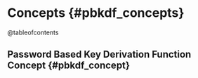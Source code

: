 # Concepts {#pbkdf_concepts}

@tableofcontents

## Password Based Key Derivation Function Concept {#pbkdf_concept}
